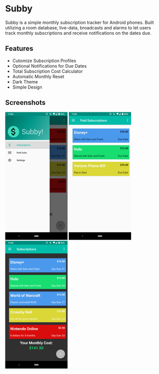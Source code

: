# Subby

Subby is a simple monthly subscription tracker for Android phones. Built utilizing a room database, live-data, broadcasts and alarms to let users track monthly subscriptions and receive notifications on the dates due. 


## Features
* Cutomize Subscription Profiles
* Optional Notifications for Due Dates
* Total Subscription Cost Calculator
* Automatic Monthly Reset
* Dark Theme
* Simple Design


## Screenshots
<img src="screenshots/Screenshot_20200717-110628.png" width="200">
<img src="screenshots/Screenshot_20200717-110619.png" width="200">
<img src="screenshots/Screenshot_20200717-110548.png" width="200">

